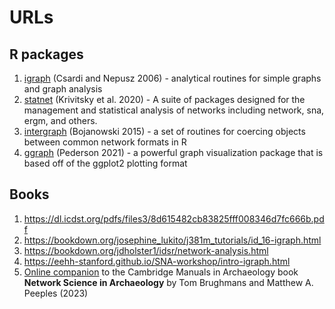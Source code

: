 # URLs

## R packages

  1. [igraph](https://igraph.org/) (Csardi and Nepusz 2006) - analytical routines for simple graphs and graph analysis
  2. [statnet](http://statnet.org/) (Krivitsky et al. 2020) - A suite of packages designed for the management and statistical analysis of networks including network, sna, ergm, and others.
  3. [intergraph](https://cran.r-project.org/web/packages/intergraph/intergraph.pdf) (Bojanowski 2015) - a set of routines for coercing objects between common network formats in R
  4. [ggraph](https://cran.r-project.org/package=ggraph) (Pederson 2021) - a powerful graph visualization package that is based off of the ggplot2 plotting format

## Books

  1. https://dl.icdst.org/pdfs/files3/8d615482cb83825fff008346d7fc666b.pdf
  2. https://bookdown.org/josephine_lukito/j381m_tutorials/id_16-igraph.html
  3. https://bookdown.org/jdholster1/idsr/network-analysis.html
  4. https://eehh-stanford.github.io/SNA-workshop/intro-igraph.html
  5. [Online companion](https://book.archnetworks.net/exploratory)  to the Cambridge Manuals in Archaeology book **Network Science in Archaeology** by Tom Brughmans and Matthew A. Peeples (2023)
